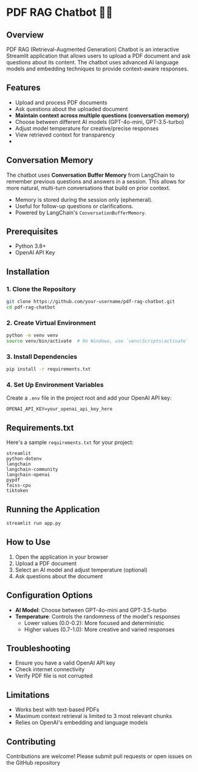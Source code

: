 # PDF RAG Chatbot 🤖📄

## Overview
PDF RAG (Retrieval-Augmented Generation) Chatbot is an interactive Streamlit application that allows users to upload a PDF document and ask questions about its content. The chatbot uses advanced AI language models and embedding techniques to provide context-aware responses.

## Features
- Upload and process PDF documents
- Ask questions about the uploaded document
- **Maintain context across multiple questions (conversation memory)**
- Choose between different AI models (GPT-4o-mini, GPT-3.5-turbo)
- Adjust model temperature for creative/precise responses
- View retrieved context for transparency
- 
## Conversation Memory

The chatbot uses **Conversation Buffer Memory** from LangChain to remember previous questions and answers in a session. This allows for more natural, multi-turn conversations that build on prior context.

- Memory is stored during the session only (ephemeral).
- Useful for follow-up questions or clarifications.
- Powered by LangChain's `ConversationBufferMemory`.

## Prerequisites
- Python 3.8+
- OpenAI API Key

## Installation

### 1. Clone the Repository
```bash
git clone https://github.com/your-username/pdf-rag-chatbot.git
cd pdf-rag-chatbot
```

### 2. Create Virtual Environment
```bash
python -m venv venv
source venv/bin/activate  # On Windows, use `venv\Scripts\activate`
```

### 3. Install Dependencies
```bash
pip install -r requirements.txt
```

### 4. Set Up Environment Variables
Create a `.env` file in the project root and add your OpenAI API key:
```
OPENAI_API_KEY=your_openai_api_key_here
```

## Requirements.txt
Here's a sample `requirements.txt` for your project:
```
streamlit
python-dotenv
langchain
langchain-community
langchain-openai
pypdf
faiss-cpu
tiktoken
```

## Running the Application
```bash
streamlit run app.py
```

## How to Use
1. Open the application in your browser
2. Upload a PDF document
3. Select an AI model and adjust temperature (optional)
4. Ask questions about the document

## Configuration Options
- **AI Model**: Choose between GPT-4o-mini and GPT-3.5-turbo
- **Temperature**: Controls the randomness of the model's responses
  - Lower values (0.0-0.2): More focused and deterministic
  - Higher values (0.7-1.0): More creative and varied responses

## Troubleshooting
- Ensure you have a valid OpenAI API key
- Check internet connectivity
- Verify PDF file is not corrupted

## Limitations
- Works best with text-based PDFs
- Maximum context retrieval is limited to 3 most relevant chunks
- Relies on OpenAI's embedding and language models

## Contributing
Contributions are welcome! Please submit pull requests or open issues on the GitHub repository
```

